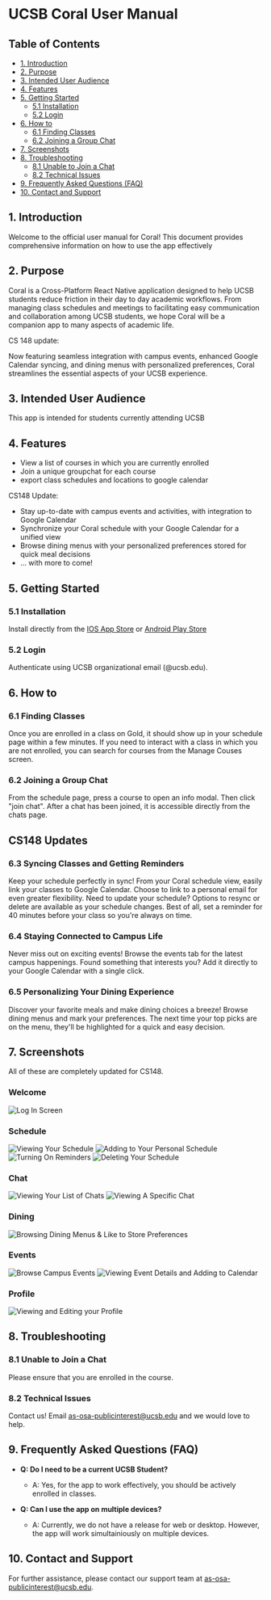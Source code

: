# UCSB Coral User Manual

## Table of Contents

- [1. Introduction](#1-introduction)
- [2. Purpose](#2-purpose)
- [3. Intended User Audience](#3-intended-user-audience)
- [4. Features](#4-features)
- [5. Getting Started](#5-getting-started)
  - [5.1 Installation](#51-installation)
  - [5.2 Login](#52-login)
- [6. How to](#6-how-to)
  - [6.1 Finding Classes](#61-finding-classes)
  - [6.2 Joining a Group Chat](#62-joining-a-group-chat)
- [7. Screenshots](#7-screenshots)
- [8. Troubleshooting](#8-troubleshooting)
  - [8.1 Unable to Join a Chat](#81-unable-to-join-a-chat)
  - [8.2 Technical Issues](#82-technical-issues)
- [9. Frequently Asked Questions (FAQ)](#9-frequently-asked-questions-faq)
- [10. Contact and Support](#10-contact-and-support)

## 1. Introduction

Welcome to the official user manual for Coral! This document provides comprehensive information on how to use the app effectively

## 2. Purpose

Coral is a Cross-Platform React Native application designed to help UCSB students reduce friction in their day to day academic workflows. From managing class schedules and meetings to facilitating easy communication and collaboration among UCSB students, we hope Coral will be a companion app to many aspects of academic life.

CS 148 update:

Now featuring seamless integration with campus events, enhanced Google Calendar syncing, and dining menus with personalized preferences, Coral streamlines the essential aspects of your UCSB experience.

## 3. Intended User Audience

This app is intended for students currently attending UCSB

## 4. Features

- View a list of courses in which you are currently enrolled
- Join a unique groupchat for each course
- export class schedules and locations to google calendar

CS148 Update:

- Stay up-to-date with campus events and activities, with integration to Google Calendar
- Synchronize your Coral schedule with your Google Calendar for a unified view
- Browse dining menus with your personalized preferences stored for quick meal decisions
- ... with more to come!

## 5. Getting Started

### 5.1 Installation

Install directly from the [IOS App Store](https://google.com) or [Android Play Store](https://google.com)

### 5.2 Login

Authenticate using UCSB organizational email (@ucsb.edu).

## 6. How to

### 6.1 Finding Classes

Once you are enrolled in a class on Gold, it should show up in your schedule page within a few minutes. If you need to interact with a class in which you are not enrolled, you can search for courses from the Manage Couses screen.

### 6.2 Joining a Group Chat

From the schedule page, press a course to open an info modal. Then click "join chat". After a chat has been joined, it is accessible directly from the chats page.

## CS148 Updates

### 6.3 Syncing Classes and Getting Reminders

Keep your schedule perfectly in sync!  From your Coral schedule view, easily link your classes to Google Calendar.  Choose to link to a personal email for even greater flexibility. Need to update your schedule? Options to resync or delete are available as your schedule changes.  Best of all, set a reminder for 40 minutes before your class so you're always on time.

### 6.4 Staying Connected to Campus Life

Never miss out on exciting events! Browse the events tab for the latest campus happenings.  Found something that interests you? Add it directly to your Google Calendar with a single click.

### 6.5 Personalizing Your Dining Experience

Discover your favorite meals and make dining choices a breeze! Browse dining menus and mark your preferences. The next time your top picks are on the menu, they'll be highlighted for a quick and easy decision.

## 7. Screenshots

All of these are completely updated for CS148.

### Welcome

![Log In Screen](/screenshots/log_in.png)

### Schedule

![Viewing Your Schedule](/screenshots/schedule.png)
![Adding to Your Personal Schedule](/screenshots/personal.png)
![Turning On Reminders](/screenshots/reminder-prompt.png)
![Deleting Your Schedule](/screenshots/delete.png)

### Chat

![Viewing Your List of Chats](/screenshots/chat_list.png)
![Viewing A Specific Chat](/screenshots/chat.png)

### Dining

![Browsing Dining Menus & Like to Store Preferences](/screenshots/dining.png)

### Events

![Browse Campus Events](/screenshots/event.png)
![Viewing Event Details and Adding to Calendar](/screenshots/event_modal.png)

### Profile

![Viewing and Editing your Profile](/screenshots/profile.png)

## 8. Troubleshooting

### 8.1 Unable to Join a Chat

Please ensure that you are enrolled in the course.

### 8.2 Technical Issues

Contact us! Email <as-osa-publicinterest@ucsb.edu> and we would love to help.

## 9. Frequently Asked Questions (FAQ)

- **Q: Do I need to be a current UCSB Student?**

  - A: Yes, for the app to work effectively, you should be actively enrolled in classes.

- **Q: Can I use the app on multiple devices?**
  - A: Currently, we do not have a release for web or desktop. However, the app will work simultainiously on multiple devices.

## 10. Contact and Support

For further assistance, please contact our support team at <as-osa-publicinterest@ucsb.edu>.
